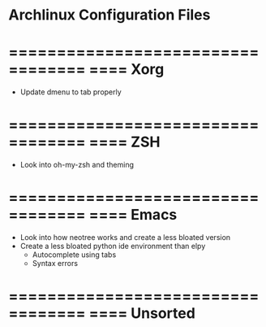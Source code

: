 # Archlinux Configuration Files

==================================
==== Xorg
==================================
- Update dmenu to tab properly

==================================
==== ZSH
==================================
- Look into oh-my-zsh and theming

==================================
==== Emacs
==================================
- Look into how neotree works and create a less bloated version
- Create a less bloated python ide environment than elpy
	- Autocomplete using tabs
	- Syntax errors

==================================
==== Unsorted
==================================
